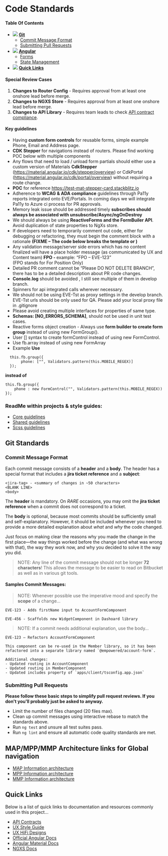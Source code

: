 # Code Standards

#### Table Of Contents

-   **![](https://cdn0.iconfinder.com/data/icons/octicons/1024/git-branch-24.png) [Git](#git-standards)**
    -   [Commit Message Format](#commit-message-format)
    -   [Submitting Pull Requests](#submitting-pull-requests)
-   **![](https://cdn4.iconfinder.com/data/icons/logos-and-brands-1/512/21_Angular_logo_logos-24.png) [Angular](#angular)**
    -   [Forms](#forms)
    -   [State Management](#state-management)
-   **![](https://cdn2.iconfinder.com/data/icons/font-awesome/1792/info-circle-24.png) [Quick Links](#quick-links)**

#### Special Review Cases

1. **Changes to Router Config** - Requires approval from at least one onshore lead before merge.
2. **Changes to NGXS Store** - Requires approval from at least one onshore lead before merge.
3. **Changes to API Library** - Requires team leads to check [API contract compliance](https://api-contracts.empoweredbenefits.com).

#### Key guidelines

-   Having **custom form controls** for reusable forms, simple example Phone, Email and Address page.
-   **CDK Stepper** for navigations instead of routers. Please find working POC below with multiple components
-   Any flows that need to load / unload form partials should either use a custom version of Materials **CdkStepper** (https://material.angular.io/cdk/stepper/overview) or CdkPortal (https://material.angular.io/cdk/portal/overview) without requiring a route change.
-   **POC** for reference https://test-mat-stepper-card.stackblitz.io
-   Adherence to **WCAG & ADA compliance** guidelines through Pa11y reports integrated onto EVE/Portals. In coming days we will integrate Pa11y to Azure ci process for PR approvals.
-   Memory leak issue should be addressed timely **subscribes should always be associated with unsubscribe/Async/ngOnDestroy**
-   We should always be using **ReactiveForms and the FormBuiler API**. Avoid duplication of state properties to NgXs store.
-   If developers need to temporarily comment out code, either for debugging or refactoring, they must begin the comment block with a rationale **(FIXME – The code below breaks the template or <!-- TODO – Add search bar here -->)**
-   Any validation message/server side errors which has no content finalized will have a place holder message (as communicated by UX and Content team) **FPO - <Jira Ticket>** example: “FPO – EVE-123”  
    (FPO stands for For Position Only)
-   Detailed PR comment cannot be “Please DO NOT DELETE BRANCH”, there has to be a detailed description about PR code changes.
-   **Console.log** should be avoided , I still see multiple of them in develop branch.
-   Spinners for api integrated calls wherever necessary.
-   We should not be using EVE-Tst as proxy settings in the develop branch. EVE-Tst urls should be only used for QA. Please add your local proxy file in .gitignore
-   Please avoid creating multiple interfaces for properties of same type.
-   **Schemas: [NO_ERRORS_SCHEMA]**, should not be used in unit test cases.
-   Reactive forms object creation - Always use **form builder to create form group** instead of using new FormGroup().
-   User [] syntax to create formControl instead of using new FormControl.
-   Use fb.array instead of using new FormArray
-   Example
    **Use**

```
  this.fb.group({
       phone: ["", Validators.pattern(this.MOBILE_REGEX)]
  });
```

**instead of**

```
this.fb.group({
    phone : new FormControl("", Validators.pattern(this.MOBILE_REGEX))
});
```

### ReadMe within projects & style guides:

-   [Core guidelines](https://github.com/Aflac-SCM/everwell-frontend-ang/blob/main/apps/client/src/app/core/README.md)
-   [Shared guidelines](https://github.com/Aflac-SCM/everwell-frontend-ang/blob/main/libs/shared/README.md)
-   [Scss guidelines](https://github.com/Aflac-SCM/everwell-frontend-ang/blob/main/libs/shared/src/lib/scss/README.md)

## Git Standards

### Commit Message Format

Each commit message consists of a **header** and a **body**. The header has a special format that includes a **jira ticket reference** and a **subject**:

```
<jira-tag> - <summary of changes in ~50 characters>
<BLANK LINE>
<body>
```

The **header** is mandatory. On _RARE_ occasions, you may omit the **jira ticket reference** when a commit does not correspond to a ticket.

The **body** is optional, because most commits should be sufficiently small and self-explanatory. However, it should be included whenever you need to provide a more detailed explanation about _what_ and _why_ the code changed.

Just focus on making clear the reasons why you made the change in the first place—the way things worked before the change (and what was wrong with that), the way they work now, and why you decided to solve it the way you did.

> NOTE: Any line of the commit message should not be longer **72 characters**! This allows the message to be easier to read on Bitbucket as well as in various git tools.

#### Samples Commit Messages:

> NOTE: Whenever possible use the imperative mood and specify the **scope** of a change…

```
EVE-123 - Adds firstName input to AccountFormComponent
```

```
EVE-456 - Scaffolds new WidgetComponent in Dashoard library
```

> NOTE: If a commit needs additional explanation, use the body…

```
EVE-123 – Refactors AccountFormComponent

This component can be re-used in the Member library, so it has been
refactored into a separate library named `@empowered/account-form`.

Additional changes:
- Updated routing in AccountComponent
- Updated routing in MemberComponent
- Updated includes property of `apps/client/tsconfig.app.json`
```

### Submitting Pull Requests

**Please follow these basic steps to simplify pull request reviews. If you don't you'll probably just be asked to anyway.**

-   Limit the number of files changed (20 files max).
-   Clean up commit messages using interactive rebase to match the standards above.
-   Run `ng test` and unsure all test suites pass.
-   Run `ng lint` and ensure all automatic code quality standards are met.

## MAP/MPP/MMP Architecture links for Global navigation

-   [MAP Information architecture](https://confluence.empoweredbenefits.com/display/CREAT/MAP+Information+architecture)
-   [MPP Information architecture](https://confluence.empoweredbenefits.com/display/CREAT/MPP+Information+architecture)
-   [MMP Information architecture](https://confluence.empoweredbenefits.com/display/CREAT/MMP+Information+architecture)

## Quick Links

Below is a list of quick links to documentation and resources commonly used in this project…

-   [API Contracts](https://api-contracts.empoweredbenefits.com)
-   [UX Style Guide](https://zeroheight.com/0ydh214)
-   [UX HiFi Designs](https://app.abstract.com/organizations/0a1aa56e-feb5-4728-a496-0e2c58d2d1b9/projects)
-   [Official Angular Docs](https://angular.io/)
-   [Angular Material Docs](https://material.angular.io/)
-   [NGXS Docs](https://ngxs.gitbook.io/ngxs/)
